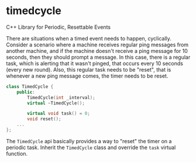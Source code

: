 # timedcycle
C++ Library for Periodic, Resettable Events

There are situations when a timed event needs to happen, cyclically. Consider a scenario where a machine receives regular ping messages from another machine, and if the machine doesn't receive a ping message for 10 seconds, then they should prompt a message. In this case, there is a regular task, which is alerting that it wasn't pinged, that occurs every 10 seconds (every new round). Also, this regular task needs to be "reset", that is whenever a new ping message comes, the timer needs to be reset. 

```cpp
class TimedCycle {
    public:
        TimedCycle(int _interval);
        virtual ~TimedCycle();

        virtual void task() = 0;
        void reset();
    ...
};
```
The `TimedCycle` api basically provides a way to "reset" the timer on a periodic task. Inherit the `TimedCycle` class and override the `task` virtual function. 
